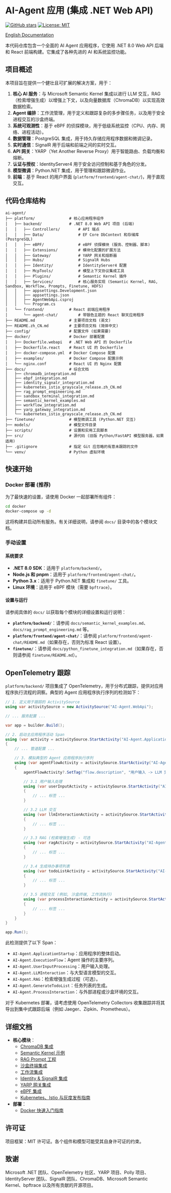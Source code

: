 # AI-Agent 应用 (集成 .NET Web API)

[![GitHub stars](https://img.shields.io/github/stars/DrDrZ95/ManusProject?style=social)](https://github.com/DrDrZ95/ManusProject/stargazers)
[![License: MIT](https://img.shields.io/badge/License-MIT-yellow.svg)](https://opensource.org/licenses/MIT)

[English Documentation](README.md)

本代码仓库包含一个全面的 AI Agent 应用程序，它使用 .NET 8.0 Web API 后端和 React 前端构建。它集成了各种先进的 AI 和系统监控功能。

## 项目概述

本项目旨在提供一个健壮且可扩展的解决方案，用于：

1.  **核心 AI 服务**：与 Microsoft Semantic Kernel 集成以进行 LLM 交互，RAG（检索增强生成）以增强上下文，以及向量数据库（ChromaDB）以实现高效数据检索。
2.  **Agent 编排**：工作流管理，用于定义和跟踪复杂的多步骤任务，以及用于安全进程交互的沙盒终端。
3.  **系统可观测性**：基于 eBPF 的侦探模块，用于低级系统监控（CPU、内存、网络、进程活动）。
4.  **数据管理**：PostgreSQL 集成，用于持久存储应用程序数据和微调记录。
5.  **实时通信**：SignalR 用于后端和前端之间的实时交互。
6.  **API 网关**：YARP（Yet Another Reverse Proxy）用于智能路由、负载均衡和熔断。
7.  **认证与授权**：IdentityServer4 用于安全访问控制和基于角色的分发。
8.  **模型微调**：Python.NET 集成，用于管理和跟踪微调作业。
9.  **前端**：基于 React 的用户界面 (`platform/frontend/agent-chat/`)，用于直观交互。

## 代码仓库结构

```
ai-agent/
├── platform/               # 核心应用程序组件
│   ├── backend/            # .NET 8.0 Web API 项目 (后端)
│   │   ├── Controllers/        # API 端点
│   │   ├── Data/               # EF Core DbContext 和存储库 (PostgreSQL)
│   │   ├── eBPF/               # eBPF 侦探模块 (服务、控制器、脚本)
│   │   ├── Extensions/         # 模块化配置的扩展方法
│   │   ├── Gateway/            # YARP 网关和熔断器
│   │   ├── Hubs/               # SignalR Hubs
│   │   ├── Identity/           # IdentityServer4 配置
│   │   ├── McpTools/           # 模型上下文协议集成工具
│   │   ├── Plugins/            # Semantic Kernel 插件
│   │   ├── Services/           # 核心服务实现 (Semantic Kernel, RAG, Sandbox, Workflow, Prompts, Finetune, HDFS)
│   │   ├── appsettings.Development.json
│   │   ├── appsettings.json
│   │   ├── AgentWebApi.csproj
│   │   └── Program.cs
│   └── frontend/           # React 前端应用程序
│       └── agent-chat/         # 带银色主题的 React 聊天应用程序
├── README.md               # 主要项目文档 (英文)
├── README.zh_CN.md         # 主要项目文档 (简体中文)
├── config/                 # 配置文件 (如果需要)
├── docker/                 # Docker 部署配置
│   ├── Dockerfile.webapi   # .NET Web API 的 Dockerfile
│   ├── Dockerfile.react    # React UI 的 Dockerfile
│   ├── docker-compose.yml  # Docker Compose 配置
│   ├── examples/           # Docker Compose 配置示例
│   └── nginx.conf          # React UI 的 Nginx 配置
├── docs/                   # 综合文档
│   ├── chromadb_integration.md
│   ├── ebpf_integration.md
│   ├── identity_signalr_integration.md
│   ├── kubernetes_istio_grayscale_release.zh_CN.md
│   ├── rag_prompt_engineering.md
│   ├── sandbox_terminal_integration.md
│   ├── semantic_kernel_examples.md
│   ├── workflow_integration.md
│   ├── yarp_gateway_integration.md
│   └── kubernetes_istio_grayscale_release.zh_CN.md
├── finetune/               # 模型微调工具 (Python.NET 交互)
├── models/                 # 模型文件目录
├── scripts/                # 设置和实用工具脚本
├── src/                    # 源代码 (旧版 Python/FastAPI 模型服务器，如果适用)
├── .gitignore              # 指定 Git 应忽略的有意未跟踪的文件
└── venv/                   # Python 虚拟环境
``````

## 快速开始

### Docker 部署 (推荐)

为了最快速的设置，请使用 Docker 一起部署所有组件：

```bash
cd docker
docker-compose up -d
```

这将构建并启动所有服务。有关详细说明，请参阅 `docs/` 目录中的各个模块文档。

### 手动设置

#### 系统要求

*   **.NET 8.0 SDK**：适用于 `platform/backend/`。
*   **Node.js 和 pnpm**：适用于 `platform/frontend/agent-chat/`。
*   **Python 3.x**：适用于 Python.NET 集成和 `finetune/` 工具。
*   **Linux 环境**：适用于 eBPF 模块（需要 `bpftrace`）。

#### 设置与运行

请参阅具体的 `docs/` 以获取每个模块的详细设置和运行说明：

*   **`platform/backend/`**：请参阅 `docs/semantic_kernel_examples.md`、`docs/rag_prompt_engineering.md` 等。
*   **`platform/frontend/agent-chat/`**：请参阅 `platform/frontend/agent-chat/README.md`（如果存在，否则为标准 React 设置）。
*   **`finetune/`**：请参阅 `docs/python_finetune_integration.md`（如果存在，否则请参阅 `finetune/README.md`）。

## OpenTelemetry 跟踪

`platform/backend/` 项目集成了 OpenTelemetry，用于分布式跟踪，提供对应用程序执行流程的洞察。典型的 Agent 应用程序执行序列的检测如下：

```csharp
// 1. 定义用于跟踪的 ActivitySource
using var activitySource = new ActivitySource("AI-Agent.WebApi");

// ... 服务配置 ...

var app = builder.Build();

// 2. 启动主应用程序活动 Span
using (var activity = activitySource.StartActivity("AI-Agent.ApplicationStartup"))
{
    // ... 管道配置 ...

    // 3. 模拟典型的 Agent 应用程序执行序列
    using (var agentFlowActivity = activitySource.StartActivity("AI-Agent.ExecutionFlow"))
    {
        agentFlowActivity?.SetTag("flow.description", "用户输入 -> LLM 交互 -> RAG (可选) -> 生成待办事项列表 -> 进程交互");

        // 3.1 用户输入处理
        using (var userInputActivity = activitySource.StartActivity("AI-Agent.UserInputProcessing"))
        {
            // ... 标签 ...
        }

        // 3.2 LLM 交互
        using (var llmInteractionActivity = activitySource.StartActivity("AI-Agent.LLMInteraction"))
        {
            // ... 标签 ...
        }

        // 3.3 RAG (检索增强生成) - 可选
        using (var ragActivity = activitySource.StartActivity("AI-Agent.RAG"))
        {
            // ... 标签 ...
        }

        // 3.4 生成待办事项列表
        using (var todoListActivity = activitySource.StartActivity("AI-Agent.GenerateTodoList"))
        {
            // ... 标签 ...
        }

        // 3.5 进程交互 (例如, 沙盒终端, 工作流执行)
        using (var processInteractionActivity = activitySource.StartActivity("AI-Agent.ProcessInteraction"))
        {
            // ... 标签 ...
        }
    }
}

app.Run();
```

此检测提供了以下 Span：

-   `AI-Agent.ApplicationStartup`：应用程序的整体启动。
-   `AI-Agent.ExecutionFlow`：Agent 操作的主要序列。
-   `AI-Agent.UserInputProcessing`：用户输入处理。
-   `AI-Agent.LLMInteraction`：与大型语言模型的交互。
-   `AI-Agent.RAG`：检索增强生成过程（可选）。
-   `AI-Agent.GenerateTodoList`：任务列表的生成。
-   `AI-Agent.ProcessInteraction`：与外部进程或沙盒环境的交互。

对于 Kubernetes 部署，请考虑使用 OpenTelemetry Collectors 收集跟踪并将其导出到集中式跟踪后端（例如 Jaeger、Zipkin、Prometheus）。

## 详细文档

*   **核心模块**：
    *   [ChromaDB 集成](docs/chromadb_integration.md)
    *   [Semantic Kernel 示例](docs/semantic_kernel_examples.md)
    *   [RAG Prompt 工程](docs/rag_prompt_engineering.md)
    *   [沙盒终端集成](docs/sandbox_terminal_integration.md)
    *   [工作流集成](docs/workflow_integration.md)
    *   [Identity & SignalR 集成](docs/identity_signalr_integration.md)
    *   [YARP 网关集成](docs/yarp_gateway_integration.md)
    *   [eBPF 集成](docs/ebpf_integration.md)
    *   [Kubernetes、Istio 与灰度发布指南](docs/kubernetes_istio_grayscale_release.zh_CN.md)
*   **部署**：
    *   [Docker 快速入门指南](docs/docker_quickstart.md)

## 许可证

项目框架：MIT 许可证。各个组件和模型可能受其自身许可证的约束。

## 致谢

Microsoft .NET 团队、OpenTelemetry 社区、YARP 项目、Polly 项目、IdentityServer 团队、SignalR 团队、ChromaDB、Microsoft Semantic Kernel、bpftrace 以及所有贡献的开源项目。


